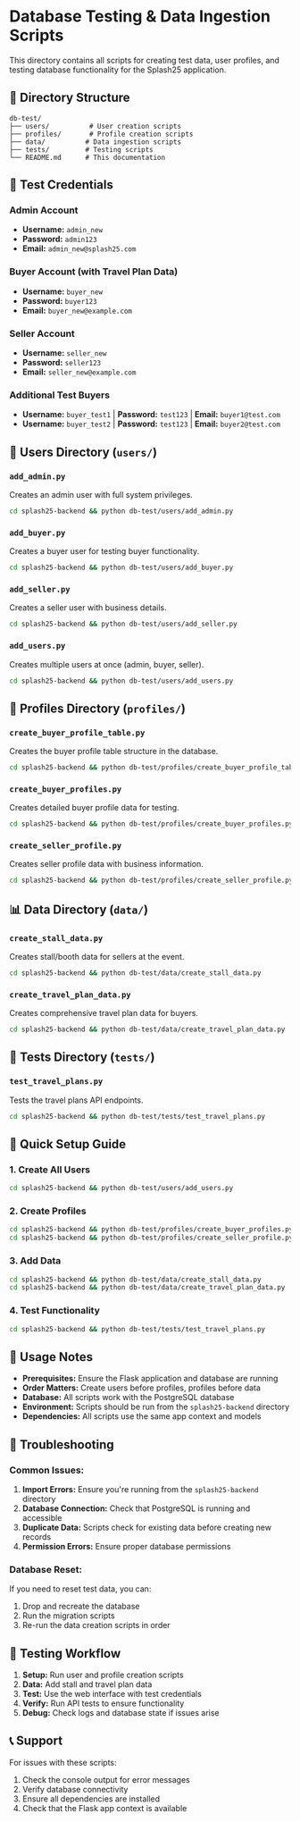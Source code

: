 # Database Testing & Data Ingestion Scripts

This directory contains all scripts for creating test data, user profiles, and testing database functionality for the Splash25 application.

## 📁 Directory Structure

```
db-test/
├── users/          # User creation scripts
├── profiles/       # Profile creation scripts  
├── data/          # Data ingestion scripts
├── tests/         # Testing scripts
└── README.md      # This documentation
```

## 🔐 Test Credentials

### Admin Account
- **Username:** `admin_new`
- **Password:** `admin123`
- **Email:** `admin_new@splash25.com`

### Buyer Account (with Travel Plan Data)
- **Username:** `buyer_new`
- **Password:** `buyer123`
- **Email:** `buyer_new@example.com`

### Seller Account
- **Username:** `seller_new`
- **Password:** `seller123`
- **Email:** `seller_new@example.com`

### Additional Test Buyers
- **Username:** `buyer_test1` | **Password:** `test123` | **Email:** `buyer1@test.com`
- **Username:** `buyer_test2` | **Password:** `test123` | **Email:** `buyer2@test.com`

## 📂 Users Directory (`users/`)

### `add_admin.py`
Creates an admin user with full system privileges.
```bash
cd splash25-backend && python db-test/users/add_admin.py
```

### `add_buyer.py`
Creates a buyer user for testing buyer functionality.
```bash
cd splash25-backend && python db-test/users/add_buyer.py
```

### `add_seller.py`
Creates a seller user with business details.
```bash
cd splash25-backend && python db-test/users/add_seller.py
```

### `add_users.py`
Creates multiple users at once (admin, buyer, seller).
```bash
cd splash25-backend && python db-test/users/add_users.py
```

## 👤 Profiles Directory (`profiles/`)

### `create_buyer_profile_table.py`
Creates the buyer profile table structure in the database.
```bash
cd splash25-backend && python db-test/profiles/create_buyer_profile_table.py
```

### `create_buyer_profiles.py`
Creates detailed buyer profile data for testing.
```bash
cd splash25-backend && python db-test/profiles/create_buyer_profiles.py
```

### `create_seller_profile.py`
Creates seller profile data with business information.
```bash
cd splash25-backend && python db-test/profiles/create_seller_profile.py
```

## 📊 Data Directory (`data/`)

### `create_stall_data.py`
Creates stall/booth data for sellers at the event.
```bash
cd splash25-backend && python db-test/data/create_stall_data.py
```

### `create_travel_plan_data.py`
Creates comprehensive travel plan data for buyers.
```bash
cd splash25-backend && python db-test/data/create_travel_plan_data.py
```

## 🧪 Tests Directory (`tests/`)

### `test_travel_plans.py`
Tests the travel plans API endpoints.
```bash
cd splash25-backend && python db-test/tests/test_travel_plans.py
```

## 🚀 Quick Setup Guide

### 1. Create All Users
```bash
cd splash25-backend && python db-test/users/add_users.py
```

### 2. Create Profiles
```bash
cd splash25-backend && python db-test/profiles/create_buyer_profiles.py
cd splash25-backend && python db-test/profiles/create_seller_profile.py
```

### 3. Add Data
```bash
cd splash25-backend && python db-test/data/create_stall_data.py
cd splash25-backend && python db-test/data/create_travel_plan_data.py
```

### 4. Test Functionality
```bash
cd splash25-backend && python db-test/tests/test_travel_plans.py
```

## 📝 Usage Notes

- **Prerequisites:** Ensure the Flask application and database are running
- **Order Matters:** Create users before profiles, profiles before data
- **Database:** All scripts work with the PostgreSQL database
- **Environment:** Scripts should be run from the `splash25-backend` directory
- **Dependencies:** All scripts use the same app context and models

## 🔧 Troubleshooting

### Common Issues:
1. **Import Errors:** Ensure you're running from the `splash25-backend` directory
2. **Database Connection:** Check that PostgreSQL is running and accessible
3. **Duplicate Data:** Scripts check for existing data before creating new records
4. **Permission Errors:** Ensure proper database permissions

### Database Reset:
If you need to reset test data, you can:
1. Drop and recreate the database
2. Run the migration scripts
3. Re-run the data creation scripts in order

## 🎯 Testing Workflow

1. **Setup:** Run user and profile creation scripts
2. **Data:** Add stall and travel plan data
3. **Test:** Use the web interface with test credentials
4. **Verify:** Run API tests to ensure functionality
5. **Debug:** Check logs and database state if issues arise

## 📞 Support

For issues with these scripts:
1. Check the console output for error messages
2. Verify database connectivity
3. Ensure all dependencies are installed
4. Check that the Flask app context is available
